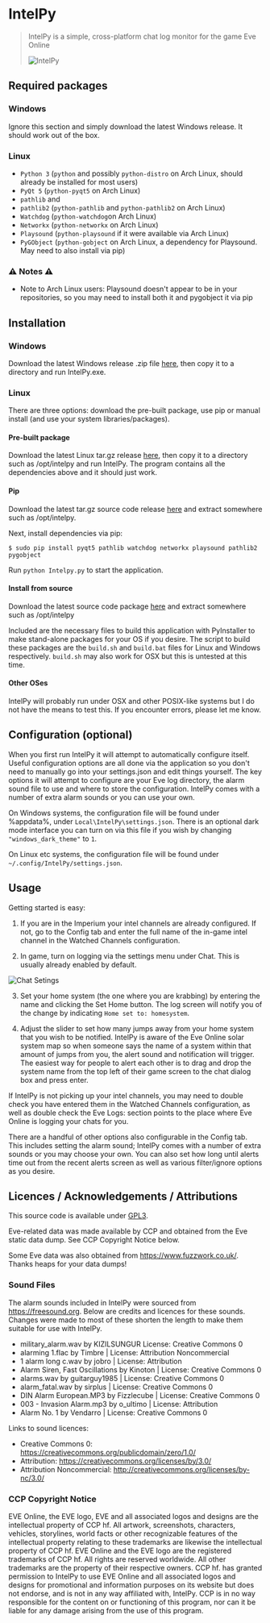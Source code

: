 # IntelPy

> IntelPy is a simple, cross-platform chat log monitor for the game Eve Online 
>
> ![IntelPy](https://i.imgur.com/WQ8pife.png)

## Required packages

### Windows

Ignore this section and simply download the latest Windows release. It should work out of the box.

### Linux

* `Python 3` (`python` and possibly `python-distro` on Arch Linux, should already be installed for most users)
* `PyQt 5` (`python-pyqt5` on Arch Linux)
* `pathlib` and
* `pathlib2`  (`python-pathlib` and `python-pathlib2` on Arch Linux)
* `Watchdog` (`python-watchdog`on Arch Linux)
* `Networkx` (`python-networkx` on Arch Linux)
* `Playsound` (`python-playsound` if it were available via Arch Linux)
* `PyGObject` (`python-gobject` on Arch Linux, a dependency for Playsound. May need to also install via pip)

### :warning: Notes :warning:

* Note to Arch Linux users: Playsound doesn't appear to be in your repositories, so you may need to install both it and pygobject it via pip

## Installation

### Windows

Download the latest Windows release .zip file [here](https://github.com/Riifta/intelpy/releases/latest), then copy it to a directory
and run IntelPy.exe. 

### Linux

There are three options: download the pre-built package, use pip or manual install (and use your system libraries/packages). 

#### Pre-built package

Download the latest Linux tar.gz release [here](https://github.com/Riifta/intelpy/releases/latest), then copy it to a directory such as /opt/intelpy
and run IntelPy. The program contains all the dependencies above and it should just work. 

#### Pip

Download the latest tar.gz source code release [here](https://github.com/Riifta/intelpy/releases/latest) and extract somewhere such as /opt/intelpy. 

Next, install dependencies via pip:

```shell
$ sudo pip install pyqt5 pathlib watchdog networkx playsound pathlib2 pygobject
```

Run ```python Intelpy.py``` to start the application.


#### Install from source

Download the latest source code package [here](https://github.com/Riifta/intelpy/releases/latest) and extract somewhere such as /opt/intelpy

Included are the necessary files to build this application with PyInstaller to make stand-alone packages for your OS if you desire.
The script to build these packages are the `build.sh` and `build.bat` files for Linux and Windows respectively. `build.sh` may also
work for OSX but this is untested at this time.

#### Other OSes

IntelPy will probably run under OSX and other POSIX-like systems but I do not have the means to test this. If you encounter errors, please let me know.


## Configuration (optional)

When you first run IntelPy it will attempt to automatically configure itself. Useful configuration options are all done
via the application so you don't need to manually go into your settings.json and edit things yourself. The key options 
it will attempt to configure are your Eve log directory, the alarm sound file to use and where to store the configuration.
IntelPy comes with a number of extra alarm sounds or you can use your own.

On Windows systems, the configuration file will be found under %appdata%, under `Local\IntelPy\settings.json`. There is an
optional dark mode interface you can turn on via this file if you wish by changing `"windows_dark_theme"` to `1`.

On Linux etc systems, the configuration file will be found under `~/.config/IntelPy/settings.json`. 

## Usage

Getting started is easy:

1. If you are in the Imperium your intel channels are already configured. If not, go to the Config tab and enter
the full name of the in-game intel channel in the Watched Channels configuration.

2. In game, turn on logging via the settings menu under Chat. This is usually already enabled by default. 

![Chat Setings](https://i.imgur.com/SWErZWy.png)

3. Set your home system (the one where you are krabbing) by entering the name and clicking the Set Home button. The log
screen will notify you of the change by indicating `Home set to: homesystem`.
 
3. Adjust the slider to set how many jumps away from your home system that you wish to be notified. IntelPy is aware
of the Eve Online solar system map so when someone says the name of a system within that amount of jumps from you, 
the alert sound and notification will trigger. The easiest way for people to alert each other is to drag and drop the 
system name from the top left of their game screen to the chat dialog box and press enter. 

If IntelPy is not picking up your intel channels, you may need to double check you have entered them in the Watched 
Channels configuration, as well as double check the Eve Logs: section points to the place where Eve Online is logging
your chats for you. 

There are a handful of other options also configurable in the Config tab. This includes setting the alarm sound; IntelPy
comes with a number of extra sounds or you may choose your own. You can also set how long until alerts time out from the
recent alerts screen as well as various filter/ignore options as you desire.

## Licences / Acknowledgements / Attributions

This source code is available under [GPL3](https://www.gnu.org/licenses/gpl-3.0.en.html). 

Eve-related data was made available by CCP and obtained from the Eve static data dump. See CCP Copyright Notice below.

Some Eve data was also obtained from https://www.fuzzwork.co.uk/. Thanks heaps for your data dumps!

### Sound Files

The alarm sounds included in IntelPy were sourced from https://freesound.org. Below are credits and licences for these 
sounds. Changes were made to most of these shorten the length to make them suitable for use with IntelPy. 

* military_alarm.wav by KIZILSUNGUR  License: Creative Commons 0
* alarming 1.flac by Timbre | License: Attribution Noncommercial
* 1 alarm long c.wav by jobro | License: Attribution
* Alarm Siren, Fast Oscillations by Kinoton | License: Creative Commons 0
* alarms.wav by guitarguy1985 | License: Creative Commons 0
* alarm_fatal.wav by sirplus | License: Creative Commons 0
* DIN Alarm European.MP3 by Fizzlecube | License: Creative Commons 0
* 003 - Invasion Alarm.mp3 by o_ultimo | License: Attribution
* Alarm No. 1 by Vendarro | License: Creative Commons 0

Links to sound licences:
* Creative Commons 0: https://creativecommons.org/publicdomain/zero/1.0/
* Attribution: https://creativecommons.org/licenses/by/3.0/
* Attribution Noncommercial: http://creativecommons.org/licenses/by-nc/3.0/


### CCP Copyright Notice

EVE Online, the EVE logo, EVE and all associated logos and designs are the intellectual property of CCP hf. All artwork, screenshots, characters, vehicles, storylines, world facts or other recognizable features of the intellectual property relating to these trademarks are likewise the intellectual property of CCP hf. EVE Online and the EVE logo are the registered trademarks of CCP hf. All rights are reserved worldwide. All other trademarks are the property of their respective owners. CCP hf. has granted permission to IntelPy to use EVE Online and all associated logos and designs for promotional and information purposes on its website but does not endorse, and is not in any way affiliated with, IntelPy. CCP is in no way responsible for the content on or functioning of this program, nor can it be liable for any damage arising from the use of this program.